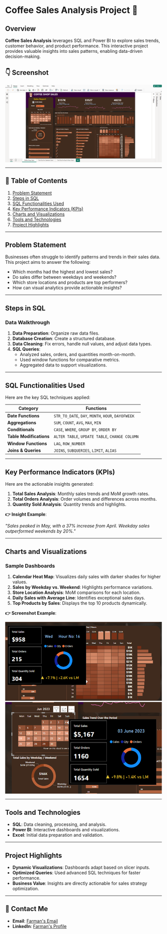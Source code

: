 
# Coffee Sales Analysis Project 🚀

## Overview  
**Coffee Sales Analysis** leverages SQL and Power BI to explore sales trends, customer behavior, and product performance. This interactive project provides valuable insights into sales patterns, enabling data-driven decision-making.

## 👇 Screenshot

![image alt](https://github.com/farman-7/Coffee-Sales-Analsis/blob/f2fb1f37bd1629530da72d794e3e86f1c9177ff8/Coffee_Shop_Sales.png)

---

## 📌 Table of Contents  
1. [Problem Statement](#problem-statement)  
2. [Steps in SQL](#steps-in-sql)  
3. [SQL Functionalities Used](#sql-functionalities-used)  
4. [Key Performance Indicators (KPIs)](#key-performance-indicators-kpis)  
5. [Charts and Visualizations](#charts-and-visualizations)  
6. [Tools and Technologies](#tools-and-technologies)  
7. [Project Highlights](#project-highlights)  

---

## Problem Statement  
Businesses often struggle to identify patterns and trends in their sales data. This project aims to answer the following:

- Which months had the highest and lowest sales?  
- Do sales differ between weekdays and weekends?  
- Which store locations and products are top performers?  
- How can visual analytics provide actionable insights?  

---

## Steps in SQL  

### Data Walkthrough  
1. **Data Preparation**: Organize raw data files.  
2. **Database Creation**: Create a structured database.  
3. **Data Cleaning**: Fix errors, handle null values, and adjust data types.  
4. **SQL Queries**:  
   - Analyzed sales, orders, and quantities month-on-month.  
   - Used window functions for comparative metrics.  
   - Aggregated data to support visualizations.  



---

## SQL Functionalities Used  

Here are the key SQL techniques applied:  

| **Category**       | **Functions**                                |  
|---------------------|----------------------------------------------|  
| **Date Functions**  | `STR_TO_DATE`, `DAY`, `MONTH`, `HOUR`, `DAYOFWEEK` |  
| **Aggregations**    | `SUM`, `COUNT`, `AVG`, `MAX`, `MIN`          |  
| **Conditionals**    | `CASE`, `WHERE`, `GROUP BY`, `ORDER BY`      |  
| **Table Modifications** | `ALTER TABLE`, `UPDATE TABLE`, `CHANGE COLUMN`  |  
| **Window Functions**| `LAG`, `ROW_NUMBER`                         |  
| **Joins & Queries** | `JOINS`, `SUBQUERIES`, `LIMIT`, `ALIAS`      |  

---

## Key Performance Indicators (KPIs)  

Here are the actionable insights generated:  

1. **Total Sales Analysis**: Monthly sales trends and MoM growth rates.  
2. **Total Orders Analysis**: Order volumes and differences across months.  
3. **Quantity Sold Analysis**: Quantity trends and highlights.  

**👉 Insight Example**:  

_"Sales peaked in May, with a 37% increase from April. Weekday sales outperformed weekends by 20%."_  

---

## Charts and Visualizations  

### Sample Dashboards  

1. **Calendar Heat Map**: Visualizes daily sales with darker shades for higher values.  
2. **Sales by Weekday vs. Weekend**: Highlights performance variations.  
3. **Store Location Analysis**: MoM comparisons for each location.  
4. **Daily Sales with Average Line**: Identifies exceptional sales days.  
5. **Top Products by Sales**: Displays the top 10 products dynamically.  

**👉 Screenshot Example**:  

![image alt](https://github.com/farman-7/Coffee-Sales-Analsis/blob/6f52166f033bcd9e7b9df9c9bfe091116f384e69/Heat%20Map%20.png)
![image alt](https://github.com/farman-7/Coffee-Sales-Analsis/blob/6f52166f033bcd9e7b9df9c9bfe091116f384e69/calender%20.png)

---

## Tools and Technologies  

- **SQL**: Data cleaning, processing, and analysis.  
- **Power BI**: Interactive dashboards and visualizations.  
- **Excel**: Initial data preparation and validation.  

---

## Project Highlights  

- **Dynamic Visualizations**: Dashboards adapt based on slicer inputs.  
- **Optimized Queries**: Used advanced SQL techniques for faster performance.  
- **Business Value**: Insights are directly actionable for sales strategy optimization.  

---

## 📧 Contact Me  

- **Email**: [Farman's Email](mailto:md.farman.data@gmail.com)  
- **LinkedIn**: [Farman's Profile](https://www.linkedin.com/in/md-farman-analyst/)  

